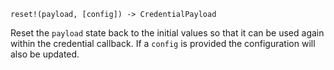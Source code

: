 ```
reset!(payload, [config]) -> CredentialPayload
```

Reset the `payload` state back to the initial values so that it can be used again within the credential callback. If a `config` is provided the configuration will also be updated.
